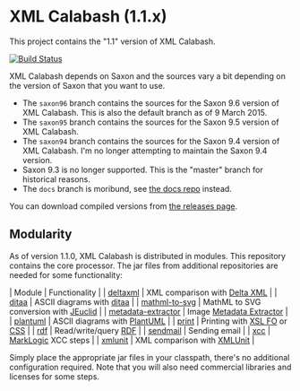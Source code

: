 # XML Calabash (1.1.x)

This project contains the "1.1" version of XML Calabash.

[![Build Status](https://travis-ci.org/ndw/xmlcalabash1.svg?branch=saxon95)](https://travis-ci.org/ndw/xmlcalabash1.svg?branch=saxon95)

XML Calabash depends on Saxon and the sources vary a bit depending on
the version of Saxon that you want to use.

* The `saxon96` branch contains the sources for the Saxon 9.6 version of XML Calabash.
  This is also the default branch as of 9 March 2015.
* The `saxon95` branch contains the sources for the Saxon 9.5 version of XML Calabash.
* The `saxon94` branch contains the sources for the Saxon 9.4 version of XML Calabash.
I'm no longer attempting to maintain the Saxon 9.4 version.
* Saxon 9.3 is no longer supported. This is the "master" branch for historical reasons.
* The `docs` branch is moribund, see [the docs repo](http://github.com/ndw/xmlcalabash1-docs)
  instead.

You can download compiled versions from [the releases page](https://github.com/ndw/xmlcalabash1/releases).

## Modularity

As of version 1.1.0, XML Calabash is distributed in modules. This
repository contains the core processor. The jar files from additional
repositories are needed for some functionality:

| Module   | Functionality |
| [deltaxml](http://github.com/ndw/xmlcalabash1-deltaxml) | XML comparison with [Delta XML](http://www.deltaxml.com/) |
| [ditaa](http://github.com/ndw/xmlcalabash1-ditaa) | ASCII diagrams with [ditaa](http://sourceforge.net/projects/ditaa/) |
| [mathml-to-svg](http://github.com/ndw/xmlcalabash1-mathml-to-svg) | MathML to SVG conversion with [JEuclid](http://sourceforge.net/projects/jeuclid/) |
| [metadata-extractor](http://github.com/ndw/xmlcalabash1-metadata-extractor) | Image [Metadata Extractor](https://drewnoakes.com/code/exif/) |
| [plantuml](http://github.com/ndw/xmlcalabash1-plantuml) | ASCII diagrams with [PlantUML](http://sourceforge.net/projects/plantuml/) |
| [print](http://github.com/ndw/xmlcalabash1-print) | Printing with [XSL FO](http://www.w3.org/standards/techs/xsl#w3c_all) or [CSS](http://www.w3.org/Style/CSS/) |
| [rdf](http://github.com/ndw/xmlcalabash1-rdf) | Read/write/query [RDF](http://www.w3.org/RDF/) |
| [sendmail](http://github.com/ndw/xmlcalabash1-sendmail) | Sending email |
| [xcc](http://github.com/ndw/xmlcalabash1-xcc) | [MarkLogic](http://www.marklogic.com/) XCC steps |
| [xmlunit](http://github.com/ndw/xmlcalabash1-xmlunt) | XML comparison with [XMLUnit](http://www.xmlunit.org/) |

Simply place the appropriate jar files in your classpath, there's no
additional configuration required. Note that you will also need commercial
libraries and licenses for some steps.
